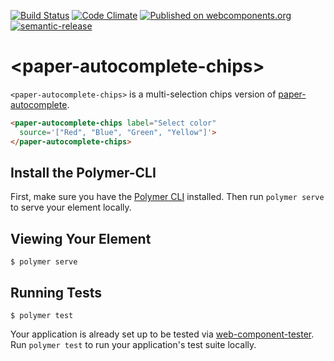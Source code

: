 [![Build Status](https://github.com/Neovici/paper-autocomplete-chips/workflows/Github%20CI/badge.svg)](https://github.com/Neovici/paper-autocomplete-chips/actions?workflow=Github+CI)
[![Code Climate](https://codeclimate.com/github/codeclimate/codeclimate/badges/gpa.svg)](https://codeclimate.com/github/Neovici/paper-autocomplete-chips)
[![Published on webcomponents.org](https://img.shields.io/badge/webcomponents.org-published-blue.svg)](https://www.webcomponents.org/element/Neovici/paper-autocomplete-chips)
[![semantic-release](https://img.shields.io/badge/%20%20%F0%9F%93%A6%F0%9F%9A%80-semantic--release-e10079.svg)](https://github.com/semantic-release/semantic-release)

# &lt;paper-autocomplete-chips&gt;

`<paper-autocomplete-chips>` is a multi-selection chips version of [paper-autocomplete](https://www.webcomponents.org/element/ellipticaljs/paper-autocomplete).

<!--
```
<custom-element-demo height="400">
  <template>
    <script src="../webcomponentsjs/webcomponents-lite.js"></script>
    <link rel="import" href="paper-autocomplete-chips.html">
    <next-code-block></next-code-block>
  </template>
</custom-element-demo>
```
-->
```html
<paper-autocomplete-chips label="Select color"
  source='["Red", "Blue", "Green", "Yellow"]'>
</paper-autocomplete-chips>
```

## Install the Polymer-CLI

First, make sure you have the [Polymer CLI](https://www.npmjs.com/package/polymer-cli) installed. Then run `polymer serve` to serve your element locally.

## Viewing Your Element

```
$ polymer serve
```

## Running Tests

```
$ polymer test
```

Your application is already set up to be tested via [web-component-tester](https://github.com/Polymer/web-component-tester). Run `polymer test` to run your application's test suite locally.
